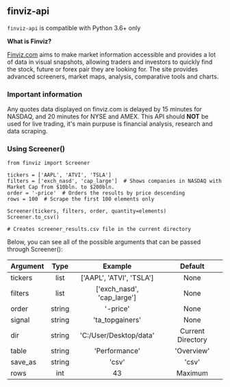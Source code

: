 ## finviz-api

`finviz-api` is compatible with Python 3.6+ only 

**What is Finviz?**

[Finviz.com](http://www.finviz.com) aims to make market information accessible and provides a lot of data in visual snapshots, allowing traders and investors to quickly find the stock, future or forex pair they are looking for. The site provides advanced screeners, market maps, analysis, comparative tools and charts.

### Important information

Any quotes data displayed on finviz.com is delayed by 15 minutes for NASDAQ, and 20 minutes for NYSE and AMEX. This API should **NOT** be used for live trading, it's main purpuse is financial analysis, research and data scraping.

### Using Screener()

    from finviz import Screener
    
    tickers = ['AAPL', 'ATVI', 'TSLA']
    filters = ['exch_nasd', 'cap_large']  # Shows companies in NASDAQ with Market Cap from $10bln. to $200bln.
    order = '-price'  # Orders the results by price descending
    rows = 100  # Scrape the first 100 elements only
    
    Screener(tickers, filters, order, quantity=elements)
    Screener.to_csv()
    
    # Creates screener_results.csv file in the current directory

Below, you can see all of the possible arguments that can be passed through Screener():

| Argument | Type | Example | Default |
| :---         |     :---:      |     :---:     |     :---:     |
| tickers  | list | ['AAPL', 'ATVI', 'TSLA']  | None |
| filters | list | ['exch_nasd', 'cap_large']  | None |
| order | string | '-price' | None |
| signal | string | 'ta_topgainers' | None |
| dir | string | 'C:/User/Desktop/data' | Current Directory |
| table | string | 'Performance' | 'Overview' |
| save_as | string | 'csv' | 'csv' |
| rows | int | 43 | Maximum |
